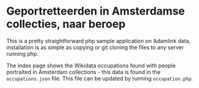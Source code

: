 # Geportretteerden in Amsterdamse collecties, naar beroep

This is a pretty straightforward php sample application on Adamlink data, installation is as simple as copying or git cloning the files to any server running php.

The index page shows the Wikidata occupations found with people portraited in Amsterdam collections - this data is found in the `occupations.json` file. This file can be updated by running `occupation.php`.
